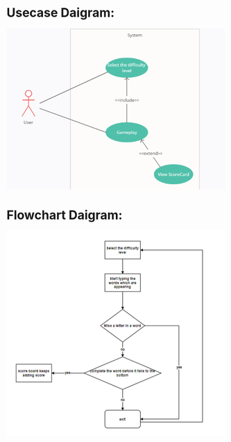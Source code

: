 # Usecase Daigram:

<p align="center">
  <img src="https://github.com/SarthakVerma26/L-AND-T_mini-project/blob/main/2_Architecture/use%20case.png">
</p>

# Flowchart Daigram:

<p align="center">
  <img src="https://github.com/SarthakVerma26/L-AND-T_mini-project/blob/main/2_Architecture/flow.png">
</p>

